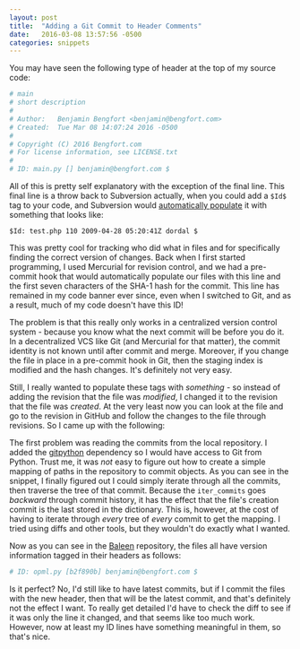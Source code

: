 ```yaml
---
layout: post
title:  "Adding a Git Commit to Header Comments"
date:   2016-03-08 13:57:56 -0500
categories: snippets
---
```


You may have seen the following type of header at the top of my source code:

```python
# main
# short description
#
# Author:   Benjamin Bengfort <benjamin@bengfort.com>
# Created:  Tue Mar 08 14:07:24 2016 -0500
#
# Copyright (C) 2016 Bengfort.com
# For license information, see LICENSE.txt
#
# ID: main.py [] benjamin@bengfort.com $
```

All of this is pretty self explanatory with the exception of the final line. This final line is a throw back to Subversion actually, when you could add a `$Id$` tag to your code, and Subversion would [automatically populate](http://www.startupcto.com/server-tech/subversion/setting-the-id-tag) it with something that looks like:

```
$Id: test.php 110 2009-04-28 05:20:41Z dordal $
```

This was pretty cool for tracking who did what in files and for specifically finding the correct version of changes. Back when I first started programming, I used Mercurial for revision control, and we had a pre-commit hook that would automatically populate our files with this line and the first seven characters of the SHA-1 hash for the commit. This line has remained in my code banner ever since, even when I switched to Git, and as a result, much of my code doesn't have this ID!

The problem is that this really only works in a centralized version control system - because you know what the next commit will be before you do it. In a decentralized VCS like Git (and Mercurial for that matter), the commit identity is not known until after commit and merge. Moreover, if you change the file in place in a pre-commit hook in Git, then the staging index is modified and the hash changes. It's definitely not very easy.

Still, I really wanted to populate these tags with _something_ - so instead of adding the revision that the file was _modified_, I changed it to the revision that the file was _created_. At the very least now you can look at the file and go to the revision in GitHub and follow the changes to the file through revisions. So I came up with the following:

<script src="https://gist.github.com/bbengfort/d747ea6806366c21cd34.js"></script>

The first problem was reading the commits from the local repository. I added the [gitpython](https://github.com/gitpython-developers/GitPython) dependency so I would have access to Git from Python. Trust me, it was _not_ easy to figure out how to create a simple mapping of paths in the repository to commit objects. As you can see in the snippet, I finally figured out I could simply iterate through all the commits, then traverse the tree of that commit. Because the `iter_commits` goes _backward_ through commit history, it has the effect that the file's creation commit is the last stored in the dictionary. This is, however, at the cost of having to iterate through _every_ tree of _every_ commit to get the mapping. I tried using diffs and other tools, but they wouldn't do exactly what I wanted.

Now as you can see in the [Baleen](https://github.com/bbengfort/baleen) repository, the files all have version information tagged in their headers as follows:

```python
# ID: opml.py [b2f890b] benjamin@bengfort.com $
```

Is it perfect? No, I'd still like to have latest commits, but if I commit the files with the new header, then that will be the latest commit, and that's definitely not the effect I want. To really get detailed I'd have to check the diff to see if it was only the line it changed, and that seems like too much work. However, now at least my ID lines have something meaningful in them, so that's nice. 
